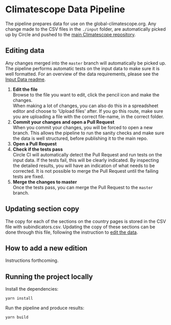 # Climatescope Data Pipeline
The pipeline prepares data for use on the global-climatescope.org. Any change made to the CSV files in the `./input` folder, are automatically picked up by Circle and pushed to the [main Climatescope repository](https://github.com/climatescope/climatescope.org).

## Editing data
Any changes merged into the `master` branch will automatically be picked up. The pipeline performs automatic tests on the input data to make sure it is well formatted. For an overview of the data requirements, please see the [Input Data readme](input/README.md).

1. **Edit the file**  
Browse to the file you want to edit, click the pencil icon and make the changes.  
When making a lot of changes, you can also do this in a spreadsheet editor and choose to 'Upload files' after. If you go this route, make sure you are uploading a file with the correct file-name, in the correct folder.
2. **Commit your changes and open a Pull Request**  
When you commit your changes, you will be forced to open a new branch. This allows the pipeline to run the sanity checks and make sure the data is well structured, before publishing it to the main repo.
3. **Open a Pull Request**
4. **Check if the tests pass**  
Circle CI will automatically detect the Pull Request and run tests on the input data. If the tests fail, this will be clearly indicated. By inspecting the detailed results, you will have an indication of what needs to be corrected. It is not possible to merge the Pull Request until the failing tests are fixed.
5. **Merge the changes to master**  
Once the tests pass, you can merge the Pull Request to the `master` branch.

## Updating section copy
The copy for each of the sections on the country pages is stored in the CSV file with subindicators.csv. Updating the copy of these sections can be done through this file, following the instruction to [edit the data](#editingdata).

## How to add a new edition
Instructions forthcoming.

## Running the project locally
Install the dependencies:

`yarn install`

Run the pipeline and produce results:

`yarn build`
